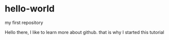 # hello-world
my first repository

Hello there, I like to learn more about github. that is why I started this tutorial

